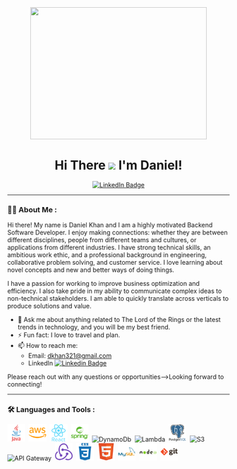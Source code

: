 <div id="header" align="center">
  <div id="badges">
  </div>
</div>
<div align="center">
  <img src="https://media.giphy.com/media/MeJgB3yMMwIaHmKD4z/giphy.gif" width="400" height="300"/>
  <h1>
      Hi There
      <img src="https://media.giphy.com/media/hvRJCLFzcasrR4ia7z/giphy.gif" width="30px"/>
      I'm Daniel!
    </h1>
    <a href="https://www.linkedin.com/in/-danielkhan/">
      <img src="https://img.shields.io/badge/LinkedIn-blue?style=for-the-badge&logo=linkedin&logoColor=white" alt="LinkedIn Badge"/>
    </a>
</div>

---

### :man_technologist: About Me :

Hi there! My name is Daniel Khan and I am a highly motivated Backend Software Developer. I enjoy making connections: whether they are between different disciplines, people from different teams and cultures, or applications from different industries. I have strong technical skills, an ambitious work ethic, and a professional background in engineering, collaborative problem solving, and customer service. I love learning about novel concepts and new and better ways of doing things.

I have a passion for working to improve business optimization and efficiency. I also take pride in my ability to communicate complex ideas to non-technical stakeholders. I am able to quickly translate across verticals to produce solutions and value.

  - 💬 Ask me about anything related to The Lord of the Rings or the latest trends in technology, and you will be my best friend.
  - ⚡ Fun fact: I love to travel and plan.
  - 📫 How to reach me: 
      - Email: dkhan321@gmail.com 
      - LinkedIn [![Linkedin Badge](https://img.shields.io/badge/-Daniel-blue?style=flat&logo=Linkedin&logoColor=white)](https://www.linkedin.com/in/-danielkhan/)

Please reach out with any questions or opportunities-->Looking forward to connecting!

---

### :hammer_and_wrench: Languages and Tools :
<div>
  <img src="https://github.com/devicons/devicon/blob/master/icons/java/java-original-wordmark.svg" title="Java" alt="Java" width="40" height="40"/>&nbsp;
  <img src="https://github.com/devicons/devicon/blob/master/icons/amazonwebservices/amazonwebservices-plain-wordmark.svg" title="AWS" alt="AWS" width="40"/>&nbsp;
  <img src="https://github.com/devicons/devicon/blob/master/icons/react/react-original-wordmark.svg" title="React" alt="React" width="40" height="40"/>&nbsp;
  <img src="https://github.com/devicons/devicon/blob/master/icons/spring/spring-original-wordmark.svg" title="Spring" alt="Spring" width="40" height="40"/>&nbsp;
  <img src="https://github.com/leungwensen/svg-icon/blob/master/dist/svg/logos/aws-dynamodb.svg" title="DynamoDb" alt="DynamoDb" width="40" height="40"/>&nbsp;
  <img src="https://github.com/leungwensen/svg-icon/blob/master/dist/svg/logos/aws-lambda.svg" title="Lambda" alt="Lambda" width="40" height="40"/>&nbsp;
  <img src="https://github.com/devicons/devicon/blob/master/icons/postgresql/postgresql-original-wordmark.svg" title="PostgreSQL" alt="PostgreSQL" width="40" height="40"/>&nbsp;
  <img src="https://github.com/leungwensen/svg-icon/blob/master/dist/svg/logos/aws-s3.svg" title="S3" alt="S3" width="40" height="40"/>&nbsp;
  <img src="https://github.com/leungwensen/svg-icon/blob/master/dist/svg/logos/aws-api-gateway.svg" title="API Gateway" alt="API Gateway" width="40" height="40"/>&nbsp;
  <img src="https://github.com/devicons/devicon/blob/master/icons/redux/redux-original.svg" title="Redux" alt="Redux " width="40" height="40"/>&nbsp;
  <img src="https://github.com/devicons/devicon/blob/master/icons/css3/css3-plain-wordmark.svg"  title="CSS3" alt="CSS" width="40" height="40"/>&nbsp;
  <img src="https://github.com/devicons/devicon/blob/master/icons/html5/html5-original.svg" title="HTML5" alt="HTML" width="40" height="40"/>&nbsp;
  <img src="https://github.com/devicons/devicon/blob/master/icons/mysql/mysql-original-wordmark.svg" title="MySQL"  alt="MySQL" width="40" height="40"/>&nbsp;
  <img src="https://github.com/devicons/devicon/blob/master/icons/nodejs/nodejs-original-wordmark.svg" title="NodeJS" alt="NodeJS" width="40" height="40"/>&nbsp;
  <img src="https://github.com/devicons/devicon/blob/master/icons/git/git-original-wordmark.svg" title="Git" **alt="Git" width="40" height="40"/>
</div>
